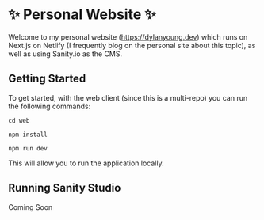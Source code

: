 # ✨ Personal Website ✨

Welcome to my personal website (https://dylanyoung.dev) which runs on Next.js on Netlify (I frequently blog on the personal site about this topic), as well as using Sanity.io as the CMS.

## Getting Started

To get started, with the web client (since this is a multi-repo) you can run the following commands:

```
cd web

npm install

npm run dev
```

This will allow you to run the application locally.

## Running Sanity Studio

Coming Soon
